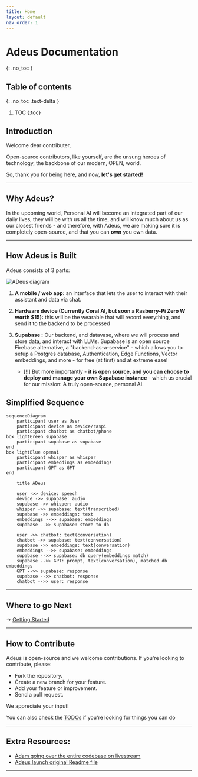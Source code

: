 ```yaml
---
title: Home
layout: default
nav_order: 1
---
```


# Adeus Documentation
{: .no_toc }

## Table of contents
{: .no_toc .text-delta }

1. TOC
{:toc}

## Introduction

Welcome dear contributer,

Open-source contributors, like yourself, are the unsung heroes of technology, the backbone of our modern, OPEN, world.

So, thank you for being here, and now, **let's get started!**

---

## Why Adeus?

In the upcoming world, Personal AI will become an integrated part of our daily lives, they will be with us all the time, and will know much about us as our closest friends - and therefore, with Adeus, we are making sure it is completely open-source, and that you can **own** you own data.

--- 

## How Adeus is Built

Adeus consists of 3 parts:

![ADeus diagram](./images/adeus_diagram.png)

1. **A mobile / web app:**
   an interface that lets the user to interact with their assistant and data via chat.

2. **Hardware device (Currently Coral AI, but soon a Rasberry-Pi Zero W worth $15):** this will be the wearable that will record everything, and send it to the backend to be processed
3. **Supabase :** Our backend, and datavase, where we will process and store data, and interact with LLMs.
   Supabase is an open source Firebase alternative, a "backend-as-a-service" - which allows you to setup a Postgres database, Authentication, Edge Functions, Vector embeddings, and more - for free (at first) and at extreme ease!
   - [!!] But more importantly - **it is open source, and you can choose to deploy and manage your own Supabase instance** - which us crucial for our mission: A truly open-source, personal AI.

## Simplified Sequence
```mermaid
sequenceDiagram
    participant user as User
    participant device as device/raspi
    participant chatbot as chatbot/phone
box lightGreen supabase
    participant supabase as supabase
end
box lightBlue openai
    participant whisper as whisper
    participant embeddings as embeddings
    participant GPT as GPT
end

    title ADeus

    user ->> device: speech
    device ->> supabase: audio
    supabase ->> whisper: audio
    whisper ->> supabase: text(transcribed)
    supabase ->> embeddings: text
    embeddings -->> supabase: embeddings
    supabase -->> supabase: store to db

    user ->> chatbot: text(conversation)
    chatbot ->> supabase: text(conversation)
    supabase ->> embeddings: text(conversation)
    embeddings -->> supabase: embeddings
    supabase -->> supabase: db query(embeddings match)
    supabase -->> GPT: prompt, text(conversation), matched db embeddings
    GPT -->> supabase: response
    supabase -->> chatbot: response
    chatbot -->> user: response
```
---

## Where to go Next

-> [Getting Started](https://docs.adeus.ai/getting_started.html)

---

## How to Contribute

Adeus is open-source and we welcome contributions. If you're looking to contribute, please:

- Fork the repository.
- Create a new branch for your feature.
- Add your feature or improvement.
- Send a pull request.

We appreciate your input!

You can also check the [TODOs](https://github.com/adamcohenhillel/ADeus/blob/main/TODO.md) if you're looking for things you can do

---

## Extra Resources:

- [Adam going over the entire codebase on livestream](https://www.youtube.com/watch?v=NoKahoN7nYE)
- [Adeus launch original Readme file](https://docs.adeus.ai/archive/launch_readme.html)

---

